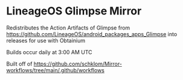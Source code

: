 # LineageOS Glimpse Mirror
Redistributes the Action Artifacts of Glimpse from https://github.com/LineageOS/android_packages_apps_Glimpse into releases for use with Obtainium

Builds occur daily at 3:00 AM UTC

Built off of https://github.com/schklom/Mirror-workflows/tree/main/.github/workflows